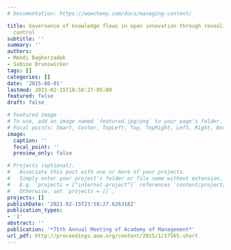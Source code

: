 ```yaml
---
# Documentation: https://wowchemy.com/docs/managing-content/

title: Governance of knowledge flows in open innovation through revealing and behavioral
  control
subtitle: ''
summary: ''
authors:
- Mehdi Bagherzadeh
- Sabine Brunswicker
tags: []
categories: []
date: '2015-08-01'
lastmod: 2021-02-15T18:58:27-05:00
featured: false
draft: false

# Featured image
# To use, add an image named `featured.jpg/png` to your page's folder.
# Focal points: Smart, Center, TopLeft, Top, TopRight, Left, Right, BottomLeft, Bottom, BottomRight.
image:
  caption: ''
  focal_point: ''
  preview_only: false

# Projects (optional).
#   Associate this post with one or more of your projects.
#   Simply enter your project's folder or file name without extension.
#   E.g. `projects = ["internal-project"]` references `content/project/deep-learning/index.md`.
#   Otherwise, set `projects = []`.
projects: []
publishDate: '2021-02-15T23:58:27.626318Z'
publication_types:
- '1'
abstract: ''
publication: '*75th Annual Meeting of Academy of Management*'
url_pdf: http://proceedings.aom.org/content/2015/1/17565.short
---
```

